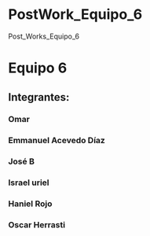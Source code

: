 # PostWork_Equipo_6
Post_Works_Equipo_6
# Equipo 6
## Integrantes:
### Omar
### Emmanuel Acevedo Díaz
### José B
### Israel uriel
### Haniel Rojo
### Oscar Herrasti
